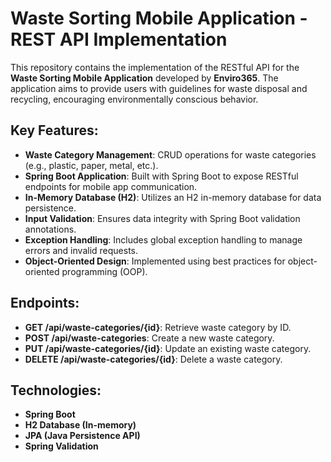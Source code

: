# Waste Sorting Mobile Application - REST API Implementation

This repository contains the implementation of the RESTful API for the **Waste Sorting Mobile Application** developed by **Enviro365**. The application aims to provide users with guidelines for waste disposal and recycling, encouraging environmentally conscious behavior.

## Key Features:
- **Waste Category Management**: CRUD operations for waste categories (e.g., plastic, paper, metal, etc.).
- **Spring Boot Application**: Built with Spring Boot to expose RESTful endpoints for mobile app communication.
- **In-Memory Database (H2)**: Utilizes an H2 in-memory database for data persistence.
- **Input Validation**: Ensures data integrity with Spring Boot validation annotations.
- **Exception Handling**: Includes global exception handling to manage errors and invalid requests.
- **Object-Oriented Design**: Implemented using best practices for object-oriented programming (OOP).

## Endpoints:
- **GET /api/waste-categories/{id}**: Retrieve waste category by ID.
- **POST /api/waste-categories**: Create a new waste category.
- **PUT /api/waste-categories/{id}**: Update an existing waste category.
- **DELETE /api/waste-categories/{id}**: Delete a waste category.

## Technologies:
- **Spring Boot**
- **H2 Database (In-memory)**
- **JPA (Java Persistence API)**
- **Spring Validation**

